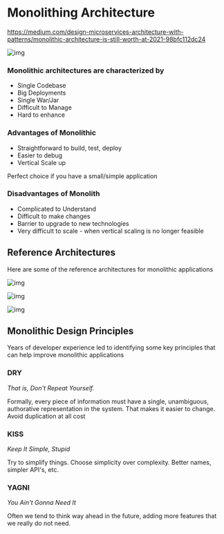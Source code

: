 # Monolithing Architecture

https://medium.com/design-microservices-architecture-with-patterns/monolithic-architecture-is-still-worth-at-2021-98bfc112dc24

![img](https://github.com/mehmetozkaya/Design-Microservices-Architecture-with-Patterns-Principles/blob/main/S2-Monolithic%20Architecture/L7-Introduction/Intro.png?raw=true)

### Monolithic architectures are characterized by
- Single Codebase
- Big Deployments
- Single War/Jar
- Difficult to Manage
- Hard to enhance

### Advantages of Monolithic
- Straightforward to build, test, deploy
- Easier to debug
- Vertical Scale up

Perfect choice if you have a small/simple application

### Disadvantages of Monolith
- Complicated to Understand
- Difficult to make changes
- Barrier to upgrade to new technologies
- Very difficult to scale - when vertical scaling is no longer feasible

## Reference Architectures
Here are some of the reference architectures for monolithic applications

![img](https://github.com/mehmetozkaya/Design-Microservices-Architecture-with-Patterns-Principles/blob/main/S2-Monolithic%20Architecture/L12-Reference%20architectures%20of%20Monolithic%20Architecture/Reference%20Architecture%201.png?raw=true)

![img](https://github.com/mehmetozkaya/Design-Microservices-Architecture-with-Patterns-Principles/blob/main/S2-Monolithic%20Architecture/L12-Reference%20architectures%20of%20Monolithic%20Architecture/Reference%20Architecture%202.png?raw=true)

![img](https://github.com/mehmetozkaya/Design-Microservices-Architecture-with-Patterns-Principles/blob/main/S2-Monolithic%20Architecture/L12-Reference%20architectures%20of%20Monolithic%20Architecture/Reference%20Architecture%203.png)

## Monolithic Design Principles
Years of developer experience led to identifying some key principles that can help improve monolithic applications

### DRY
*That is, Don't Repeat Yourself.*

Formally, every piece of information must have a single, unambiguous, authorative representation in the system. That makes it easier to change. Avoid duplication at all cost

### KISS
*Keep It Simple, Stupid*

Try to simplify things. Choose simplicity over complexity. Better names, simpler API's, etc.

### YAGNI
*You Ain't Gonna Need It*

Often we tend to think way ahead in the future, adding more features that we really do not need.

